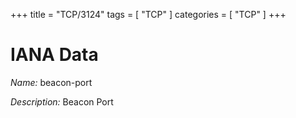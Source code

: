 +++
title = "TCP/3124"
tags = [ "TCP" ]
categories = [ "TCP" ]
+++

# IANA Data

_Name:_ beacon-port

_Description:_ Beacon Port

